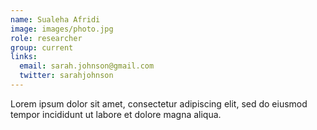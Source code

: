 ```yaml
---
name: Sualeha Afridi
image: images/photo.jpg
role: researcher
group: current
links:
  email: sarah.johnson@gmail.com
  twitter: sarahjohnson
---
```


Lorem ipsum dolor sit amet, consectetur adipiscing elit, sed do eiusmod tempor incididunt ut labore et dolore magna aliqua.
